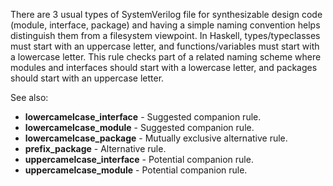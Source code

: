 There are 3 usual types of SystemVerilog file for synthesizable design code
(module, interface, package) and having a simple naming convention helps
distinguish them from a filesystem viewpoint.
In Haskell, types/typeclasses must start with an uppercase letter, and
functions/variables must start with a lowercase letter.
This rule checks part of a related naming scheme where modules and interfaces
should start with a lowercase letter, and packages should start with an
uppercase letter.

See also:
- **lowercamelcase_interface** - Suggested companion rule.
- **lowercamelcase_module** - Suggested companion rule.
- **lowercamelcase_package** - Mutually exclusive alternative rule.
- **prefix_package** - Alternative rule.
- **uppercamelcase_interface** - Potential companion rule.
- **uppercamelcase_module** - Potential companion rule.
